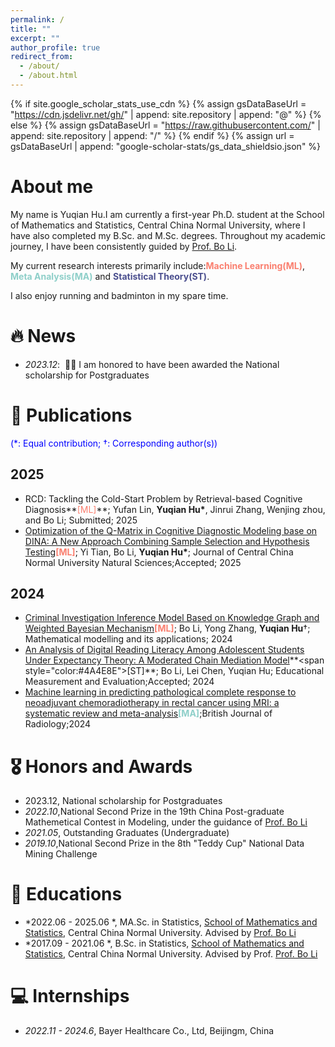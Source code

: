 ```yaml
---
permalink: /
title: ""
excerpt: ""
author_profile: true
redirect_from: 
  - /about/
  - /about.html
---
```


{% if site.google_scholar_stats_use_cdn %}
{% assign gsDataBaseUrl = "https://cdn.jsdelivr.net/gh/" | append: site.repository | append: "@" %}
{% else %}
{% assign gsDataBaseUrl = "https://raw.githubusercontent.com/" | append: site.repository | append: "/" %}
{% endif %}
{% assign url = gsDataBaseUrl | append: "google-scholar-stats/gs_data_shieldsio.json" %}

<span class='anchor' id='about-me'></span>

# About me
My name is Yuqian Hu.I am currently a first-year Ph.D. student at the School of Mathematics and Statistics, Central China Normal University, where I have also completed my B.Sc. and M.Sc. degrees. Throughout my academic journey, I have been consistently guided by [Prof. Bo Li](https://maths.ccnu.edu.cn/info/1040/18436.htm).

My current research interests primarily include:**<span style="color:#FA7F6F">Machine Learning(ML)</span>**, **<span style="color:#8ECFC9">Meta Analysis(MA)</span>** and **<span style="color:#4A4E8E">Statistical Theory(ST)</span>**. 

I also enjoy running and badminton in my spare time.

# 🔥 News
- *2023.12*: &nbsp;🎉🎉 I am honored to have been awarded the National scholarship for Postgraduates

# 📝 Publications
<span style="color:blue">(\*: Equal contribution; $\dagger$: Corresponding author(s))</span>
## 2025
- RCD: Tackling the Cold-Start Problem by Retrieval-based Cognitive Diagnosis**<span style="color:#FA7F6F">[ML]</span>**; Yufan Lin, **Yuqian Hu\***, Jinrui Zhang, Wenjing zhou, and Bo Li; Submitted; 2025
- [Optimization of the Q-Matrix in Cognitive Diagnostic Modeling base on DINA: A New Approach Combining Sample Selection and Hypothesis Testing](https://kns.cnki.net/kcms2/article/abstract?v=14CuGbpFC1B0Mk-uBJcczXEqzLbLJQ3XFoTKewpOAGo1yo27E9S3MyIQYb1N43pq-BcxNN5olBuMf_J2WwvnsNET7-OgifsMiEWkOFW2zE9iEfaWPxp7Ov-3RSegLoxlGIEqkPKZBXZ7pdgpjBqE9b-L962E-0A1G5RTlmI_Rn8Um1YPAYUkesicU_Gxj1E8&uniplatform=NZKPT&language=CHS)**<span style="color:#FA7F6F">[ML]</span>**; Yi Tian, Bo Li, **Yuqian Hu\***; Journal of Central China Normal University Natural Sciences;Accepted; 2025

## 2024
- [Criminal Investigation Inference Model Based on Knowledge Graph and Weighted Bayesian Mechanism](https://kns.cnki.net/kcms2/article/abstract?v=14CuGbpFC1B0Mk-uBJcczXEqzLbLJQ3XFoTKewpOAGo4pVG71iqFy0HvoQ2cJi-DHjIQ7BrZIoIsy88wbEdaFUNJSi9nWWgXS4FP5I9j-3JhSFdnJIhqGcSfLnXCfGh6y7gk63MJazDF8m8KrF1RlJdTp0Q0nqo3p0hgBJ3oYVF3IuWkDRl6D9qOGC9qaVNK&uniplatform=NZKPT&language=CHS)**<span style="color:#FA7F6F">[ML]</span>**; Bo Li, Yong Zhang, **Yuqian Hu**$\dagger$; Mathematical modelling and its applications; 2024
- [An Analysis of Digital Reading Literacy Among Adolescent Students Under Expectancy Theory: A Moderated Chain Mediation Model]("https://github.com/wujyuhin/wujyuhin.github.io/raw/main/cv/paper2.pdf")**<span style="color:#4A4E8E">[ST]</span>**; Bo Li, Lei Chen, Yuqian Hu; Educational Measurement and Evaluation;Accepted; 2024
- [Machine learning in predicting pathological complete response to neoadjuvant chemoradiotherapy in rectal cancer using MRI: a systematic review and meta-analysis](https://academic.oup.com/bjr/article/97/1159/1243/7668440?login=true)**<span style="color:#8ECFC9">[MA]</span>**;British Journal of Radiology;2024



# 🎖 Honors and Awards
- 2023.12, National scholarship for Postgraduates
- *2022.10*,National Second Prize in the 19th China Post-graduate Mathemetical Contest in Modeling, under the guidance of [Prof. Bo Li](https://maths.ccnu.edu.cn/info/1040/18436.htm)
- *2021.05*, Outstanding Graduates (Undergraduate)
- *2019.10*,National Second Prize in the 8th "Teddy Cup" National Data Mining Challenge

# 📖 Educations
- *2022.06 - 2025.06 *, MA.Sc. in Statistics, [School of Mathematics and Statistics](http://maths.ccnu.edu.cn/), Central China Normal University. Advised by [Prof. Bo Li](https://maths.ccnu.edu.cn/info/1040/18436.htm)
- *2017.09 - 2021.06 *, B.Sc. in Statistics, [School of Mathematics and Statistics](http://maths.ccnu.edu.cn/), Central China Normal University. Advised by Prof. [Prof. Bo Li](https://maths.ccnu.edu.cn/info/1040/18436.htm)

# 💻 Internships
- *2022.11 - 2024.6*, Bayer Healthcare Co., Ltd, Beijingm, China
